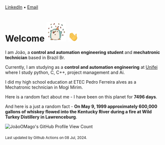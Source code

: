 [LinkedIn](https://www.linkedin.com/in/joão-pedro-gozzoli-b95641301/) &bull;
[Email](joaopedrogozzoli@gmail.com)

# Welcome <img src="happy.gif" height="64px" /> <img src="wave.gif" height="32px" />

I am João, a  **control and automation engineering student** and **mechatronic technician** based in Brazil Br.

Currently, I am studying as a **control and automation engineering** at [Unifei](https://unifei.edu.br) where I study python, C, C++, project management and Ai.

I did my high school education at ETEC Pedro Ferreira alves as a Mechatronic technician in Mogi Mirim.

Here is a random fact about me - I have been on this planet for **7496 days**.

And here is a just a random fact -  **On May 9, 1999 approximately 600,000 gallons of whiskey flowed into the Kentucky River during a fire at Wild Turkey Distillery in Lawrenceburg**.

![JoãoOMago's GitHub Profile View Count](https://komarev.com/ghpvc/?username=JoaoOMago)

<sub>Last updated by Github Actions on 08 Jul, 2024.</sub>
